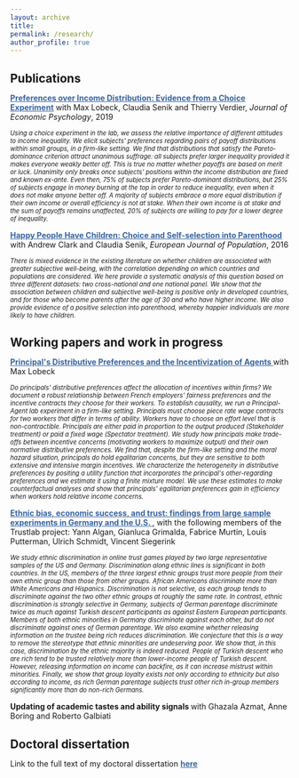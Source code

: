 ```yaml
---
layout: archive
title: 
permalink: /research/
author_profile: true
---
```

<h1 style="font-size:150%;">Publications</h1>

<u><b><a href='https://www.sciencedirect.com/science/article/abs/pii/S0167487019301084' style="color:rgb(57, 100, 160);" >Preferences over Income Distribution: Evidence from a Choice Experiment</a></b></u>
with Max Lobeck, Claudia Senik and Thierry Verdier, <i>Journal of Economic Psychology</i>, 2019

<p style="font-size:80%;"><i> Using a choice experiment in the lab, we assess the relative importance of different attitudes to income inequality. We elicit subjects' preferences regarding pairs of payoff distributions within
small groups, in a firm-like setting. We find that distributions that satisfy the Pareto-dominance
criterion attract unanimous suffrage: all subjects prefer larger inequality provided it makes
everyone weakly better off. This is true no matter whether payoffs are based on merit or luck.
Unanimity only breaks once subjects' positions within the income distribution are fixed and
known ex-ante. Even then, 75% of subjects prefer Pareto-dominant distributions, but 25% of
subjects engage in money burning at the top in order to reduce inequality, even when it does not
make anyone better off. A majority of subjects embrace a more equal distribution if their own
income or overall efficiency is not at stake. When their own income is at stake and the sum of
payoffs remains unaffected, 20% of subjects are willing to pay for a lower degree of inequality.</i></p>

<u><b><a href='https://link.springer.com/article/10.1007/s10680-016-9389-x' style="color:rgb(57, 100, 160);" >Happy People Have Children: Choice and Self-selection into Parenthood</a></b></u>
with Andrew Clark and Claudia Senik, <i>European Journal of Population</i>, 2016

<p style="font-size:80%;"><i> There is mixed evidence in the existing literature on whether children are
associated with greater subjective well-being, with the correlation depending on
which countries and populations are considered. We here provide a systematic
analysis of this question based on three different datasets: two cross-national and
one national panel. We show that the association between children and subjective
well-being is positive only in developed countries, and for those who become
parents after the age of 30 and who have higher income. We also provide evidence
of a positive selection into parenthood, whereby happier individuals are more likely
to have children.</i></p>




<h1 style="font-size:150%;">Working papers and work in progress</h1>


<u><b><a href='https://sophiecetre.github.io//Principals_v10.pdf' style="color:rgb(57, 100, 160);" > Principal's Distributive Preferences and the Incentivization of Agents </a></b></u>
with Max Lobeck
<p style="font-size:80%;"><i>  Do principals' distributive preferences affect the allocation of incentives within firms? We document a robust relationship between French employers' fairness preferences and the incentive contracts they choose for their workers. To establish causality, we run a Principal-Agent lab experiment
in a firm-like setting. Principals must choose piece rate wage contracts for two workers that differ in terms of ability. Workers have to choose an effort level that is non-contractible. Principals are either paid in proportion to the output produced (Stakeholder treatment) or paid a fixed wage (Spectator treatment). We study how principals make trade-offs between incentive concerns (motivating workers to maximize output) and their own normative distributive preferences. We find that, despite the firm-like setting and the moral hazard situation, principals do hold egalitarian concerns, but they are sensitive to both extensive and intensive margin incentives. We characterize the heterogeneity in distributive preferences by positing a utility function that incorporates the principal's other-regarding preferences and we estimate it using a finite mixture model. We use these estimates to make counterfactual analyses and show that
principals' egalitarian preferences gain in efficiency when workers hold relative income concerns. </i></p>



<u><b><a href='https://sophiecetre.github.io//Paper_US_DEU_v18%20EJ%20submission.pdf' style="color:rgb(57, 100, 160);" > Ethnic bias, economic success, and trust: findings from large sample experiments in Germany and the U.S.  </a></b></u> , 
with the following members of the Trustlab project: Yann Algan, Gianluca Grimalda, Fabrice Murtin, Louis Putterman, Ulrich Schmidt, Vincent Siegerink
  
<p style="font-size:80%;"><i> We study ethnic discrimination in online trust games played by two large representative samples of the US and Germany. Discrimination along ethnic lines is significant in both countries. In the US, members of the three largest ethnic groups trust more people from their own ethnic group than those from other groups. African Americans discriminate more than White Americans and Hispanics. Discrimination is not selective, as each group tends to discriminate against the two other ethnic groups at roughly the same rate. In contrast, ethnic discrimination is strongly selective in Germany, subjects of German parentage discriminate twice as much against Turkish descent participants as against Eastern European participants. Members of both ethnic minorities in Germany discriminate against each other, but do not discriminate against ones of German parentage. We also examine whether releasing information on the trustee being rich reduces discrimination. We conjecture that this is a way to remove the stereotype that ethnic minorities are undeserving poor. We show that, in this case, discrimination by the ethnic majority is indeed reduced. People of Turkish descent who are rich tend to be trusted relatively more than lower-income people of Turkish descent. However, releasing information on income can backfire, as it can increase mistrust within minorities. Finally, we show that group loyalty exists not only according to ethnicity but also according to income, as rich German parentage subjects trust other rich in-group members significantly more than do non-rich Germans.  </i></p>

<b>Updating of academic tastes and ability signals </b>
with Ghazala Azmat, Anne Boring and Roberto Galbiati


<h1 style="font-size:150%;">Doctoral dissertation</h1>

Link to the full text of my doctoral dissertation <u><b><a href='https://sophiecetre.github.io//MAIN.pdf' style="color:rgb(57, 100, 160);" > here  </a></b></u> 
